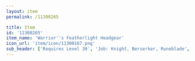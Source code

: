 ```yaml
---
layout: item
permalink: /11300265

title: Item
id: '11300265'
item_name: 'Warrior''s Featherlight Headgear'
icon_url: 'item/icon/11300167.png'
sub_header: ['Requires Level 30', 'Job: Knight, Berserker, Runeblade', 'Gender: All']
---
```


